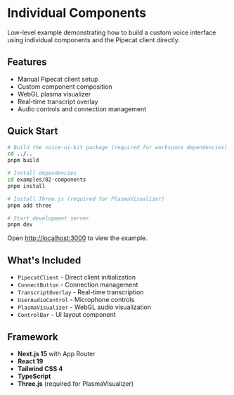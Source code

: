 # Individual Components

Low-level example demonstrating how to build a custom voice interface using individual components and the Pipecat client directly.

## Features

- Manual Pipecat client setup
- Custom component composition
- WebGL plasma visualizer
- Real-time transcript overlay
- Audio controls and connection management

## Quick Start

```bash
# Build the voice-ui-kit package (required for workspace dependencies)
cd ../..
pnpm build

# Install dependencies
cd examples/02-components
pnpm install

# Install Three.js (required for PlasmaVisualizer)
pnpm add three

# Start development server
pnpm dev
```

Open [http://localhost:3000](http://localhost:3000) to view the example.

## What's Included

- `PipecatClient` - Direct client initialization
- `ConnectButton` - Connection management
- `TranscriptOverlay` - Real-time transcription
- `UserAudioControl` - Microphone controls
- `PlasmaVisualizer` - WebGL audio visualization
- `ControlBar` - UI layout component

## Framework

- **Next.js 15** with App Router
- **React 19**
- **Tailwind CSS 4**
- **TypeScript**
- **Three.js** (required for PlasmaVisualizer)
